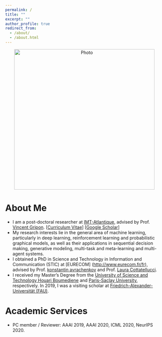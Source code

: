 ```yaml
---
permalink: /
title: ""
excerpt: ""
author_profile: true
redirect_from: 
  - /about/
  - /about.html
---
```


<p align="center">
  <img src="https://mouniahamidouche.github.io/files/mounia1.jpg?raw=true" alt="Photo" style="width: 450px;"/> 
</p>

# About Me
* I am a post-doctoral researcher at [IMT-Atlantique](https://www.imt-atlantique.fr/fr), advised by Prof. [Vincent Gripon](http://www.vincent-gripon.com). [[Curriculum Vitae](http://lantaoyu.com/files/lantaoyu_cv.pdf)] [[Google Scholar](https://scholar.google.com/citations?user=mMEdVfoAAAAJ&hl=en)]
* My research interests lie in the general area of machine learning, particularly in deep learning, reinforcement learning and probabilistic graphical models, as well as their applications in sequential decision making, generative modeling, multi-task and meta-learning and multi-agent systems.
 * I obtained a PhD in Science and Technology in Information and Communication (STIC) at [EURECOM] (http://www.eurecom.fr/fr), advised by Prof. [konstantin avrachenkov](https://www-sop.inria.fr/members/Konstantin.Avratchenkov/me.html) and Prof. [Laura Cottatellucci](http://www.eurecom.fr/fr/people/cottatellucci-laura).
* I received my Master’s Degree from the [University of Science and Technology Houari Boumediene](http://en.sjtu.edu.cn/) and [Paris-Saclay University](https://www.universite-paris-saclay.fr), respectively. In 2019, I was a visiting scholar at [Friedrich-Alexander-Universität (FAU)](https://www.fau.eu).

# Academic Services
* PC member / Reviewer: AAAI 2019, AAAI 2020, ICML 2020, NeurIPS 2020.